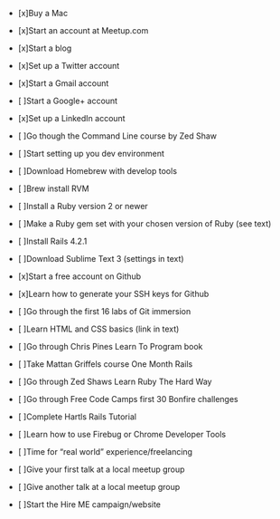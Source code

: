 - [x]Buy a Mac

- [x]Start an account at Meetup.com

- [x]Start a blog

- [x]Set up a Twitter account

- [x]Start a Gmail account

- [ ]Start a Google+ account

- [x]Set up a LinkedIn account

- [ ]Go though the Command Line course by Zed Shaw

- [ ]Start setting up you dev environment

- [ ]Download Homebrew with develop tools

- [ ]Brew install RVM

- [ ]Install a Ruby version 2 or newer

- [ ]Make a Ruby gem set with your chosen version of Ruby (see text)

- [ ]Install Rails 4.2.1

- [ ]Download Sublime Text 3 (settings in text)

- [x]Start a free account on Github

- [x]Learn how to generate your SSH keys for Github

- [ ]Go through the first 16 labs of Git immersion

- [ ]Learn HTML and CSS basics (link in text)

- [ ]Go through Chris Pines Learn To Program book

- [ ]Take Mattan Griffels course One Month Rails

- [ ]Go through Zed Shaws Learn Ruby The Hard Way

- [ ]Go through Free Code Camps first 30 Bonfire challenges

- [ ]Complete Hartls Rails Tutorial

- [ ]Learn how to use Firebug or Chrome Developer Tools

- [ ]Time for “real world” experience/freelancing

- [ ]Give your first talk at a local meetup group

- [ ]Give another talk at a local meetup group

- [ ]Start the Hire ME campaign/website
